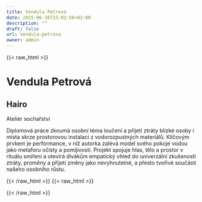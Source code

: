 ```yaml
---
title: Vendula Petrová
date: 2025-06-26T15:02:56+02:00
description: ""
draft: false
url: vendula-petrova
owner: admin
---
```

{{< raw_html >}}
<h1>Vendula Petrov&aacute;</h1>
<h2>Hairo</h2>
<p>Ateli&eacute;r sochařstv&iacute;</p>
<p>Diplomov&aacute; pr&aacute;ce zkoum&aacute; osobn&iacute; t&eacute;ma loučen&iacute; a přijet&iacute; ztr&aacute;ty bl&iacute;zk&eacute; osoby i m&iacute;sta skrze prostorovou instalaci z vodorozpustn&yacute;ch materi&aacute;lů. Kl&iacute;čov&yacute;m prvkem je performance, v n&iacute;ž autorka zal&eacute;v&aacute; model sv&eacute;ho pokoje vodou jako metaforu očisty a pom&iacute;jivosti. Projekt spojuje hlas, tělo a prostor v ritu&aacute;lu sm&iacute;řen&iacute; a otev&iacute;r&aacute; div&aacute;kům empatick&yacute; vhled do univerz&aacute;ln&iacute; zku&scaron;enosti ztr&aacute;ty, proměny a přijet&iacute; změny jako nevyhnuteln&eacute;, a přesto tvořiv&eacute; souč&aacute;sti na&scaron;eho osobn&iacute;ho růstu.</p>
{{< /raw_html >}}
<!-- SECTION BREAK -->
{{< raw_html >}}

{{< /raw_html >}}
